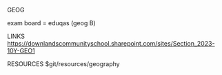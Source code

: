 GEOG

exam board = eduqas (geog B)

LINKS
    https://downlandscommunityschool.sharepoint.com/sites/Section_2023-10Y-GEO1

RESOURCES
    $git/resources/geography


